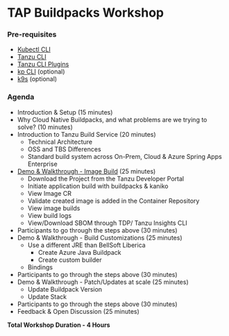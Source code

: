 # TAP Buildpacks Workshop

### Pre-requisites
* [Kubectl CLI](https://kubernetes.io/docs/tasks/tools/)
* [Tanzu CLI](https://docs.vmware.com/en/VMware-Tanzu-Application-Platform/1.6/tap/install-tanzu-cli.html#install-the-tanzu-cli-4)
* [Tanzu CLI Plugins](https://docs.vmware.com/en/VMware-Tanzu-Application-Platform/1.6/tap/install-tanzu-cli.html#install-tanzu-cli-plugins-5)
* [kp CLI](https://github.com/buildpacks-community/kpack-cli) (optional)
* [k9s](https://k9scli.io/topics/install/) (optional)

### Agenda
* Introduction & Setup (15 minutes)
* Why Cloud Native Buildpacks, and what problems are we trying to solve? (10 minutes)
* Introduction to Tanzu Build Service (20 minutes)
  * Technical Architecture
  * OSS and TBS Differences
  * Standard build system across On-Prem, Cloud & Azure Spring Apps  Enterprise
* [Demo & Walkthrough - Image Build](session-1.md) (25 minutes)
  * Download the Project from the Tanzu Developer Portal
  * Initiate application build with buildpacks & kaniko
  * View Image CR
  * Validate created image is added in the Container Repository
  * View image builds
  * View build logs
  * View/Download SBOM through TDP/ Tanzu Insights CLI
* Participants to go through the steps above (30 minutes)
* Demo & Walkthrough - Build Customizations (25 minutes)
  * Use a different JRE than BellSoft Liberica 
    * Create Azure Java Buildpack
    * Create custom builder
  * Bindings
* Participants to go through the steps above (30 minutes)
* Demo & Walkthrough - Patch/Updates at scale (25 minutes)
  * Update Buildpack Version
  * Update Stack
* Participants to go through the steps above (30 minutes)
* Feedback & Open Discussion (25 minutes)

**Total Workshop Duration - 4 Hours**
